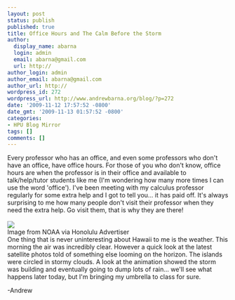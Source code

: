 ```yaml
---
layout: post
status: publish
published: true
title: Office Hours and The Calm Before the Storm
author:
  display_name: abarna
  login: admin
  email: abarna@gmail.com
  url: http://
author_login: admin
author_email: abarna@gmail.com
author_url: http://
wordpress_id: 272
wordpress_url: http://www.andrewbarna.org/blog/?p=272
date: '2009-11-12 17:57:52 -0800'
date_gmt: '2009-11-13 01:57:52 -0800'
categories:
- HPU Blog Mirror
tags: []
comments: []
---
```

<p>Every professor who has an office, and even some professors who don't have an office, have office hours. For those of you who don't know, office hours are when the professor is in their office and available to talk&#47;help&#47;tutor students like me (I'm wondering how many more times I can use the word 'office'). I've been meeting with my calculus professor regularly for some extra help and I got to tell you... it has paid off. It's always surprising to me how many people don't visit their professor when they need the extra help. Go visit them, that is why they are there!<br &#47;><br &#47;><img src="http:&#47;&#47;andrewbarna.org&#47;bin&#47;images&#47;historm.png"&#47;><br &#47;>Image from NOAA via Honolulu Advertiser<br &#47;>One thing that is never uninteresting about Hawaii to me is the weather. This morning the air was incredibly clear. However a quick look at the latest satellite photos told of something else looming on the horizon. The islands were circled in stormy clouds. A look at the animation showed the storm was building and eventually going to dump lots of rain... we'll see what happens later today, but I'm bringing my umbrella to class for sure.</p>
<p>-Andrew</p>
